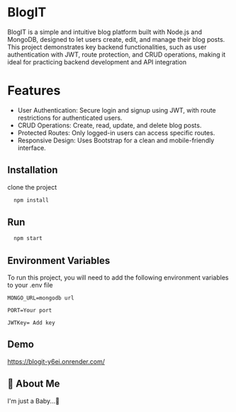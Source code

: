 
# BlogIT

BlogIT is a simple and intuitive blog platform built with Node.js and MongoDB, designed to let users create, edit, and manage their blog posts. This project demonstrates key backend functionalities, such as user authentication with JWT, route protection, and CRUD operations, making it ideal for practicing backend development and API integration

# Features
- User Authentication: Secure login and signup using JWT, with route restrictions for authenticated users.
- CRUD Operations: Create, read, update, and delete blog posts.
- Protected Routes: Only logged-in users can access specific routes.
- Responsive Design: Uses Bootstrap for a clean and mobile-friendly interface.

## Installation
clone the project

```bash
  npm install

```
## Run
```bash
  npm start
```
## Environment Variables

To run this project, you will need to add the following environment variables to your .env file

`MONGO_URL=mongodb url`

`PORT=Your port`

`JWTKey= Add key`


## Demo

https://blogit-y6ei.onrender.com/


## 🚀 About Me
I'm just a Baby...👶

